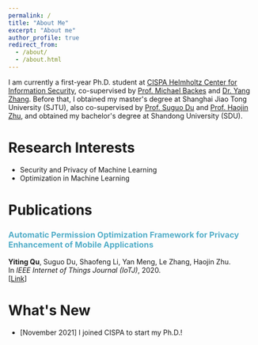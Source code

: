 ```yaml
---
permalink: /
title: "About Me"
excerpt: "About me"
author_profile: true
redirect_from: 
  - /about/
  - /about.html
---
```

I am currently a first-year Ph.D. student at [CISPA Helmholtz Center for Information Security](https://cispa.de/en), co-supervised by [Prof. Michael Backes](https://cispa.de/en/about/director-page) and [Dr. Yang Zhang](https://yangzhangalmo.github.io/). Before that, I obtained my master's degree at Shanghai Jiao Tong University (SJTU), also co-supervised by [Prof. Suguo Du](https://www.acem.sjtu.edu.cn/faculty/dusuguo.html) and 
[Prof. Haojin Zhu](https://nsec.sjtu.edu.cn/~hjzhu/), and obtained my bachelor's degree at Shandong University (SDU).

Research Interests
======
- Security and Privacy of Machine Learning
- Optimization in Machine Learning

Publications
======
### <span style="color:#52ADC8">Automatic Permission Optimization Framework for Privacy Enhancement of Mobile Applications</span>
<b>Yiting Qu</b>, Suguo Du, Shaofeng Li, Yan Meng, Le Zhang, Haojin Zhu.\
In *IEEE Internet of Things Journal (IoTJ)*, 2020.\
[[Link](https://ieeexplore.ieee.org/abstract/document/9270036)]

What's New
======
- [November 2021] I joined CISPA to start my Ph.D.!
